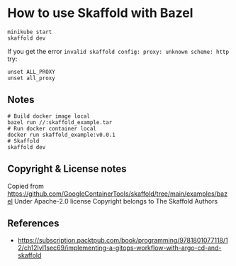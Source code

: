 # How to use Skaffold with Bazel

```shell
minikube start
skaffold dev
```

If you get the error `invalid skaffold config: proxy: unknown scheme: http` try:

```shell
unset ALL_PROXY
unset all_proxy
```

## Notes

```shell
# Build docker image local
bazel run //:skaffold_example.tar
# Run docker container local
docker run skaffold_example:v0.0.1
# Skaffold
skaffold dev
```

## Copyright & License notes

Copied from https://github.com/GoogleContainerTools/skaffold/tree/main/examples/bazel
Under Apache-2.0 license
Copyright belongs to The Skaffold Authors

## References

- https://subscription.packtpub.com/book/programming/9781801077118/12/ch12lvl1sec69/implementing-a-gitops-workflow-with-argo-cd-and-skaffold
